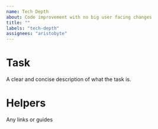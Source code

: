 ```yaml
---
name: Tech Depth
about: Code improvement with no big user facing changes
title: ""
labels: "tech-depth"
assignees: "aristobyte"
---
```


# Task

A clear and concise description of what the task is.

# Helpers

Any links or guides
